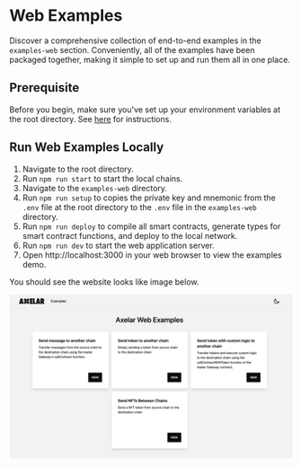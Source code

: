 # Web Examples

Discover a comprehensive collection of end-to-end examples in the `examples-web` section. Conveniently, all of the examples have been packaged together, making it simple to set up and run them all in one place.

## Prerequisite

Before you begin, make sure you've set up your environment variables at the root directory. See [here](../README.md#set-environment-variables) for instructions.

## Run Web Examples Locally

1. Navigate to the root directory.
2. Run `npm run start` to start the local chains.
3. Navigate to the `examples-web` directory.
4. Run `npm run setup` to copies the private key and mnemonic from the `.env` file at the root directory to the `.env` file in the `examples-web` directory.
5. Run `npm run deploy` to compile all smart contracts, generate types for smart contract functions, and deploy to the local network.
6. Run `npm run dev` to start the web application server.
7. Open http://localhost:3000 in your web browser to view the examples demo.

You should see the website looks like image below.

![examples-web](./docs/examples-web.png)
